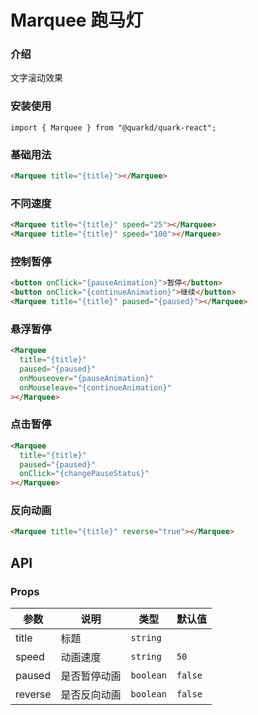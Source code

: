# Marquee 跑马灯

### 介绍

文字滚动效果

### 安装使用

```tsx
import { Marquee } from "@quarkd/quark-react";
```

### 基础用法

```html
<Marquee title="{title}"></Marquee>
```

### 不同速度

```html
<Marquee title="{title}" speed="25"></Marquee>
<Marquee title="{title}" speed="100"></Marquee>
```

### 控制暂停

```html
<button onClick="{pauseAnimation}">暂停</button>
<button onClick="{continueAnimation}">继续</button>
<Marquee title="{title}" paused="{paused}"></Marquee>
```

### 悬浮暂停

```html
<Marquee
  title="{title}"
  paused="{paused}"
  onMouseover="{pauseAnimation}"
  onMouseleave="{continueAnimation}"
></Marquee>
```

### 点击暂停

```html
<Marquee
  title="{title}"
  paused="{paused}"
  onClick="{changePauseStatus}"
></Marquee>
```

### 反向动画

```html
<Marquee title="{title}" reverse="true"></Marquee>
```

## API

### Props

| 参数    | 说明         | 类型      | 默认值  |
| ------- | ------------ | --------- | ------- |
| title   | 标题         | `string`  |
| speed   | 动画速度     | `string`  | `50`    |
| paused  | 是否暂停动画 | `boolean` | `false` |
| reverse | 是否反向动画 | `boolean` | `false` |

